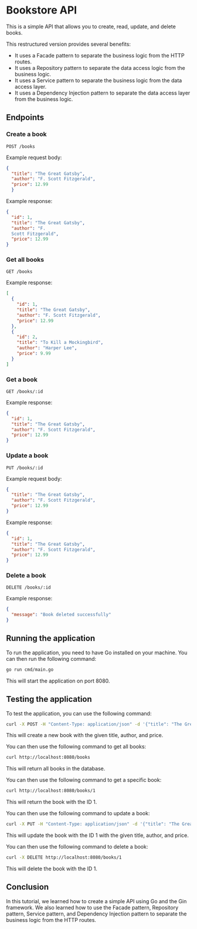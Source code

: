 # Bookstore API

This is a simple API that allows you to create, read, update, and delete books.


This restructured version provides several benefits:

- It uses a Facade pattern to separate the business logic from the HTTP routes.
- It uses a Repository pattern to separate the data access logic from the business logic.
- It uses a Service pattern to separate the business logic from the data access layer.
- It uses a Dependency Injection pattern to separate the data access layer from the business logic.

## Endpoints

### Create a book

`POST /books`

Example request body:

```json
{
  "title": "The Great Gatsby",
  "author": "F. Scott Fitzgerald",
  "price": 12.99
  }

  ```

Example response:

```json
{
  "id": 1,
  "title": "The Great Gatsby",
  "author": "F.
  Scott Fitzgerald",
  "price": 12.99
}
```

### Get all books

`GET /books`

Example response:

```json
[
  {
    "id": 1,
    "title": "The Great Gatsby",
    "author": "F. Scott Fitzgerald",
    "price": 12.99
  },
  {
    "id": 2,
    "title": "To Kill a Mockingbird",
    "author": "Harper Lee",
    "price": 9.99
  }
]
```

### Get a book

`GET /books/:id`

Example response:

```json
{
  "id": 1,
  "title": "The Great Gatsby",
  "author": "F. Scott Fitzgerald",
  "price": 12.99
}
```

### Update a book

`PUT /books/:id`

Example request body:

```json
{
  "title": "The Great Gatsby",
  "author": "F. Scott Fitzgerald",
  "price": 12.99
}
```

Example response:

```json
{
  "id": 1,
  "title": "The Great Gatsby",
  "author": "F. Scott Fitzgerald",
  "price": 12.99
}
```

### Delete a book

`DELETE /books/:id`

Example response:

```json
{
  "message": "Book deleted successfully"
}
```

## Running the application

To run the application, you need to have Go installed on your machine. You can then run the following command:

```bash
go run cmd/main.go
```

This will start the application on port 8080.

## Testing the application

To test the application, you can use the following command:

```bash
curl -X POST -H "Content-Type: application/json" -d '{"title": "The Great Gatsby", "author": "F. Scott Fitzgerald", "price": 12.99}' http://localhost:8080/books
```

This will create a new book with the given title, author, and price.

You can then use the following command to get all books:

```bash
curl http://localhost:8080/books
```

This will return all books in the database.

You can then use the following command to get a specific book:

```bash
curl http://localhost:8080/books/1
```

This will return the book with the ID 1.

You can then use the following command to update a book:

```bash
curl -X PUT -H "Content-Type: application/json" -d '{"title": "The Great Gatsby", "author": "F. Scott Fitzgerald", "price": 12.99}' http://localhost:8080/books/1
```

This will update the book with the ID 1 with the given title, author, and price.

You can then use the following command to delete a book:

```bash
curl -X DELETE http://localhost:8080/books/1
```

This will delete the book with the ID 1.

## Conclusion

In this tutorial, we learned how to create a simple API using Go and the Gin framework. We also learned how to use the Facade pattern, Repository pattern, Service pattern, and Dependency Injection pattern to separate the business logic from the HTTP routes.
